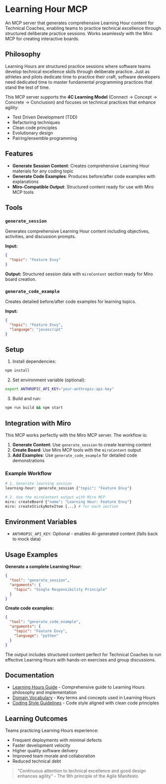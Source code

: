 # Learning Hour MCP

An MCP server that generates comprehensive Learning Hour content for Technical Coaches, enabling teams to practice technical excellence through structured deliberate practice sessions. Works seamlessly with the Miro MCP for creating interactive boards.

## Philosophy

Learning Hours are structured practice sessions where software teams develop technical excellence skills through deliberate practice. Just as athletes and pilots dedicate time to practice their craft, software developers need dedicated time to master fundamental programming practices that stand the test of time.

This MCP server supports the **4C Learning Model** (Connect → Concept → Concrete → Conclusion) and focuses on technical practices that enhance agility:
- Test Driven Development (TDD)
- Refactoring techniques
- Clean code principles
- Evolutionary design
- Pairing/ensemble programming

## Features

- **Generate Session Content**: Creates comprehensive Learning Hour materials for any coding topic
- **Generate Code Examples**: Produces before/after code examples with explanations
- **Miro-Compatible Output**: Structured content ready for use with Miro MCP tools

## Tools

### `generate_session`
Generates comprehensive Learning Hour content including objectives, activities, and discussion prompts.

**Input:**
```json
{
  "topic": "Feature Envy"
}
```

**Output:** Structured session data with `miroContent` section ready for Miro board creation.

### `generate_code_example`
Creates detailed before/after code examples for learning topics.

**Input:**
```json
{
  "topic": "Feature Envy",
  "language": "javascript"
}
```

## Setup

1. Install dependencies:
```bash
npm install
```

2. Set environment variable (optional):
```bash
export ANTHROPIC_API_KEY="your-anthropic-api-key"
```

3. Build and run:
```bash
npm run build && npm start
```

## Integration with Miro

This MCP works perfectly with the Miro MCP server. The workflow is:

1. **Generate Content**: Use `generate_session` to create learning content
2. **Create Board**: Use Miro MCP tools with the `miroContent` output
3. **Add Examples**: Use `generate_code_example` for detailed code demonstrations

### Example Workflow

```bash
# 1. Generate learning session
learning-hour: generate_session {"topic": "Feature Envy"}

# 2. Use the miroContent output with Miro MCP
miro: createBoard {"name": "Learning Hour: Feature Envy"}
miro: createStickyNoteItem {...} # for each section
```

## Environment Variables

- `ANTHROPIC_API_KEY`: Optional - enables AI-generated content (falls back to mock data)

## Usage Examples

**Generate a complete Learning Hour:**
```json
{
  "tool": "generate_session",
  "arguments": {
    "topic": "Single Responsibility Principle"
  }
}
```

**Create code examples:**
```json
{
  "tool": "generate_code_example", 
  "arguments": {
    "topic": "Feature Envy",
    "language": "python"
  }
}
```

The output includes structured content perfect for Technical Coaches to run effective Learning Hours with hands-on exercises and group discussions.

## Documentation

- [Learning Hours Guide](./docs/LEARNING_HOURS.md) - Comprehensive guide to Learning Hours philosophy and implementation
- [Domain Vocabulary](./docs/DOMAIN_VOCABULARY.md) - Key terms and concepts used in Learning Hours
- [Coding Style Guidelines](./docs/CODING_STYLE.md) - Code style aligned with clean code principles

## Learning Outcomes

Teams practicing Learning Hours experience:
- Frequent deployments with minimal defects
- Faster development velocity  
- Higher quality software delivery
- Improved team morale and collaboration
- Reduced technical debt

> "Continuous attention to technical excellence and good design enhances agility" - The 9th principle of the Agile Manifesto